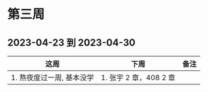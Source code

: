 # 第三周

## 2023-04-23 到 2023-04-30

| 这周                      | 下周                   | 备注 |
| ------------------------- | ---------------------- | ---- |
| 1. 熬夜度过一周, 基本没学 | 1. 张宇 2 章，408 2 章 |

